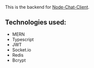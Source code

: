 This is the backend for [Node-Chat-Client](https://github.com/Subhra264/node-chat-web-client).

## Technologies used:

- MERN
- Typescript
- JWT
- Socket.io
- Redis
- Bcrypt
